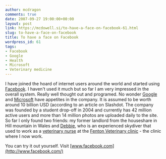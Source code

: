 ```yaml
---
author: mcdragon
comments: true
date: 2007-09-27 19:00:00+00:00
layout: post
link: https://mcdowell.si/to-have-a-face-on-facebook-61.html
slug: to-have-a-face-on-facebook
title: To have a face on Facebook
wordpress_id: 61
tags:
- Facebook
- Google
- Health
- Microsoft
- Veterinary medicine
---
```


I have joined the hoard of internet users around the world and started using [Facebook](http://www.facebook.com/). I haven't used it much but so far I am very impressed in the overall system. Really well thought out and programed. No wonder [Google](http://www.google.com/) and [Microsoft](http://www.microsoft.com/worldwide/) have appetites in the company. It is assumed to be worth around 10 billion USD (according to an article on Slashdot. The company was founded by a student drop-off in 2004 and currently has 42 million active users and more than 14 million photos are uploaded daily to the site.
So far I only found two friends: my former landlord from the houseshare in Hill mountain in Wales and [Debbie](http://www.facebook.com/profile.php?id=562225924&highlight), who is an experienced skydiver that used to work as a [veterinary nurse](http://en.wikipedia.org/wiki/Veterinary_technician) at the [Fenton Veterinary clinic](http://www.fentonvets.co.uk/) - the clinic where I now work.

You can try it out yourself. Visit [www.facebook.com](http://www.facebook.com/)
